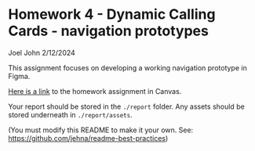 # Homework 4 - Dynamic Calling Cards - navigation prototypes
Joel John
2/12/2024

This assignment focuses on developing a working navigation prototype in Figma.

[Here is a link](https://virginiacommonwealth.instructure.com/courses/93957/assignments/853468?module_item_id=3241462) to the homework assignment in Canvas.

Your report should be stored in the ``./report`` folder.  Any assets should be stored underneath in ``./report/assets``.

(You must modify this README to make it your own.  See: <https://github.com/jehna/readme-best-practices>)

